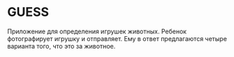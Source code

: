 # GUESS

Приложение для определения игрушек животных. Ребенок фотографирует игрушку и отправляет. Ему в ответ предлагаются четыре варианта того, что это за животное.
